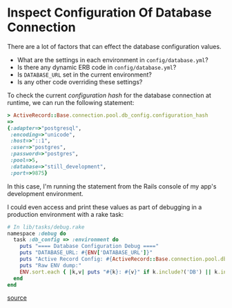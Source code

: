 # Inspect Configuration Of Database Connection

There are a lot of factors that can effect the database configuration values.

- What are the settings in each environment in `config/database.yml`?
- Is there any dynamic ERB code in `config/database.yml`?
- Is `DATABASE_URL` set in the current environment?
- Is any other code overriding these settings?

To check the current _configuration hash_ for the database connection at
runtime, we can run the following statement:

```ruby
> ActiveRecord::Base.connection.pool.db_config.configuration_hash
=>
{:adapter=>"postgresql",
 :encoding=>"unicode",
 :host=>"::1",
 :user=>"postgres",
 :password=>"postgres",
 :pool=>5,
 :database=>"still_development",
 :port=>9875}
```

In this case, I'm running the statement from the Rails console of my app's
development environment.

I could even access and print these values as part of debugging in a production
environment with a rake task:

```ruby
# In lib/tasks/debug.rake
namespace :debug do
  task :db_config => :environment do
    puts "==== Database Configuration Debug ===="
    puts "DATABASE_URL: #{ENV['DATABASE_URL']}"
    puts "Active Record Config: #{ActiveRecord::Base.connection.pool.db_config.configuration_hash}"
    puts "Raw ENV dump:"
    ENV.sort.each { |k,v| puts "#{k}: #{v}" if k.include?('DB') || k.include?('DATABASE') }
  end
end
```

[source](https://api.rubyonrails.org/classes/ActiveRecord/DatabaseConfigurations/HashConfig.html)
